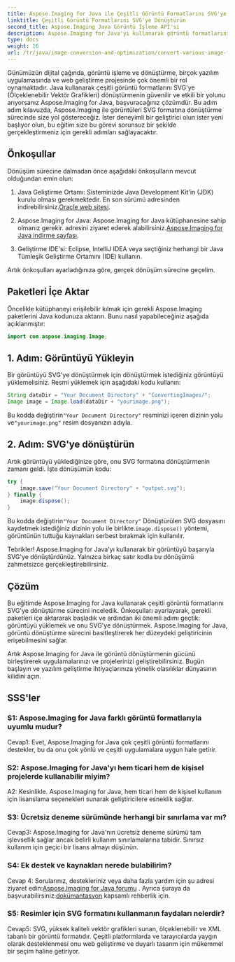 ```yaml
---
title: Aspose.Imaging for Java ile Çeşitli Görüntü Formatlarını SVG'ye Dönüştürün
linktitle: Çeşitli Görüntü Formatlarını SVG'ye Dönüştürün
second_title: Aspose.Imaging Java Görüntü İşleme API'si
description: Aspose.Imaging for Java'yı kullanarak görüntü formatlarını SVG'ye nasıl dönüştüreceğinizi öğrenin. Geliştiriciler için adım adım kılavuz.
type: docs
weight: 16
url: /tr/java/image-conversion-and-optimization/convert-various-image-formats-to-svg/
---
```

Günümüzün dijital çağında, görüntü işleme ve dönüştürme, birçok yazılım uygulamasında ve web geliştirme projesinde çok önemli bir rol oynamaktadır. Java kullanarak çeşitli görüntü formatlarını SVG'ye (Ölçeklenebilir Vektör Grafikleri) dönüştürmenin güvenilir ve etkili bir yolunu arıyorsanız Aspose.Imaging for Java, başvuracağınız çözümdür. Bu adım adım kılavuzda, Aspose.Imaging ile görüntüleri SVG formatına dönüştürme sürecinde size yol göstereceğiz. İster deneyimli bir geliştirici olun ister yeni başlıyor olun, bu eğitim size bu görevi sorunsuz bir şekilde gerçekleştirmeniz için gerekli adımları sağlayacaktır.

## Önkoşullar

Dönüşüm sürecine dalmadan önce aşağıdaki önkoşulların mevcut olduğundan emin olun:

1.  Java Geliştirme Ortamı: Sisteminizde Java Development Kit'in (JDK) kurulu olması gerekmektedir. En son sürümü adresinden indirebilirsiniz.[Oracle web sitesi](https://www.oracle.com/java/technologies/javase-downloads).

2.  Aspose.Imaging for Java: Aspose.Imaging for Java kütüphanesine sahip olmanız gerekir. adresini ziyaret ederek alabilirsiniz.[Aspose.Imaging for Java indirme sayfası](https://releases.aspose.com/imaging/java/).

3. Geliştirme IDE'si: Eclipse, IntelliJ IDEA veya seçtiğiniz herhangi bir Java Tümleşik Geliştirme Ortamını (IDE) kullanın.

Artık önkoşulları ayarladığınıza göre, gerçek dönüşüm sürecine geçelim.

## Paketleri İçe Aktar

Öncelikle kütüphaneyi erişilebilir kılmak için gerekli Aspose.Imaging paketlerini Java kodunuza aktarın. Bunu nasıl yapabileceğiniz aşağıda açıklanmıştır:

```java
import com.aspose.imaging.Image;
```

## 1. Adım: Görüntüyü Yükleyin

Bir görüntüyü SVG'ye dönüştürmek için dönüştürmek istediğiniz görüntüyü yüklemelisiniz. Resmi yüklemek için aşağıdaki kodu kullanın:

```java
String dataDir = "Your Document Directory" + "ConvertingImages/";
Image image = Image.load(dataDir + "yourimage.png");
```

 Bu kodda değiştirin`"Your Document Directory"` resminizi içeren dizinin yolu ve`"yourimage.png"` resim dosyanızın adıyla.

## 2. Adım: SVG'ye dönüştürün

Artık görüntüyü yüklediğinize göre, onu SVG formatına dönüştürmenin zamanı geldi. İşte dönüşümün kodu:

```java
try {
    image.save("Your Document Directory" + "output.svg");
} finally {
    image.dispose();
}
```

 Bu kodda değiştirin`"Your Document Directory"` Dönüştürülen SVG dosyasını kaydetmek istediğiniz dizinin yolu ile birlikte.`image.dispose()` yöntemi, görüntünün tuttuğu kaynakları serbest bırakmak için kullanılır.

Tebrikler! Aspose.Imaging for Java'yı kullanarak bir görüntüyü başarıyla SVG'ye dönüştürdünüz. Yalnızca birkaç satır kodla bu dönüşümü zahmetsizce gerçekleştirebilirsiniz.

## Çözüm

Bu eğitimde Aspose.Imaging for Java kullanarak çeşitli görüntü formatlarını SVG'ye dönüştürme sürecini inceledik. Önkoşulları ayarlayarak, gerekli paketleri içe aktararak başladık ve ardından iki önemli adımı geçtik: görüntüyü yüklemek ve onu SVG'ye dönüştürmek. Aspose.Imaging for Java, görüntü dönüştürme sürecini basitleştirerek her düzeydeki geliştiricinin erişebilmesini sağlar.

Artık Aspose.Imaging for Java ile görüntü dönüştürmenin gücünü birleştirerek uygulamalarınızı ve projelerinizi geliştirebilirsiniz. Bugün başlayın ve yazılım geliştirme ihtiyaçlarınıza yönelik olasılıklar dünyasının kilidini açın.

## SSS'ler

### S1: Aspose.Imaging for Java farklı görüntü formatlarıyla uyumlu mudur?

Cevap1: Evet, Aspose.Imaging for Java çok çeşitli görüntü formatlarını destekler, bu da onu çok yönlü ve çeşitli uygulamalara uygun hale getirir.

### S2: Aspose.Imaging for Java'yı hem ticari hem de kişisel projelerde kullanabilir miyim?

A2: Kesinlikle. Aspose.Imaging for Java, hem ticari hem de kişisel kullanım için lisanslama seçenekleri sunarak geliştiricilere esneklik sağlar.

### S3: Ücretsiz deneme sürümünde herhangi bir sınırlama var mı?

Cevap3: Aspose.Imaging for Java'nın ücretsiz deneme sürümü tam işlevsellik sağlar ancak belirli kullanım sınırlamalarına tabidir. Sınırsız kullanım için geçici bir lisans almayı düşünün.

### S4: Ek destek ve kaynakları nerede bulabilirim?

 Cevap 4: Sorularınız, destekleriniz veya daha fazla yardım için şu adresi ziyaret edin:[Aspose.Imaging for Java forumu](https://forum.aspose.com/) . Ayrıca şuraya da başvurabilirsiniz:[dokümantasyon](https://reference.aspose.com/imaging/java/) kapsamlı rehberlik için.

### S5: Resimler için SVG formatını kullanmanın faydaları nelerdir?

Cevap5: SVG, yüksek kaliteli vektör grafikleri sunan, ölçeklenebilir ve XML tabanlı bir görüntü formatıdır. Çeşitli platformlarda ve tarayıcılarda yaygın olarak desteklenmesi onu web geliştirme ve duyarlı tasarım için mükemmel bir seçim haline getiriyor.